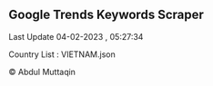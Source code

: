 

## Google Trends Keywords Scraper 
 
Last Update 04-02-2023 , 05:27:34

Country List :
VIETNAM.json



© Abdul Muttaqin 
